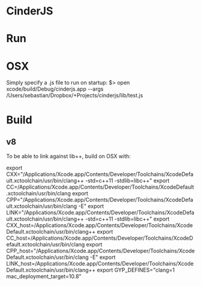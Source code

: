 # CinderJS

# Run
# OSX
Simply specify a .js file to run on startup:
$> open xcode/build/Debug/cinderjs.app --args /Users/sebastian/Dropbox/+Projects/cinderjs/lib/test.js

# Build
## v8
To be able to link against lib++, build on OSX with:

  export CXX="/Applications/Xcode.app/Contents/Developer/Toolchains/XcodeDefault.xctoolchain/usr/bin/clang++ -std=c++11 -stdlib=libc++"
  export CC=/Applications/Xcode.app/Contents/Developer/Toolchains/XcodeDefault.xctoolchain/usr/bin/clang
  export CPP="/Applications/Xcode.app/Contents/Developer/Toolchains/XcodeDefault.xctoolchain/usr/bin/clang -E"
  export LINK="/Applications/Xcode.app/Contents/Developer/Toolchains/XcodeDefault.xctoolchain/usr/bin/clang++ -std=c++11 -stdlib=libc++"
  export CXX_host=/Applications/Xcode.app/Contents/Developer/Toolchains/XcodeDefault.xctoolchain/usr/bin/clang++
  export CC_host=/Applications/Xcode.app/Contents/Developer/Toolchains/XcodeDefault.xctoolchain/usr/bin/clang
  export CPP_host="/Applications/Xcode.app/Contents/Developer/Toolchains/XcodeDefault.xctoolchain/usr/bin/clang -E"
  export LINK_host=/Applications/Xcode.app/Contents/Developer/Toolchains/XcodeDefault.xctoolchain/usr/bin/clang++
  export GYP_DEFINES="clang=1 mac_deployment_target=10.8"
